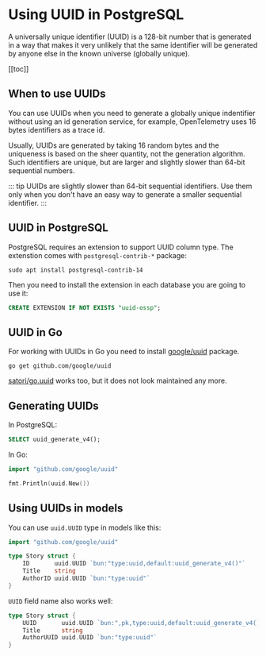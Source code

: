 # Using UUID in PostgreSQL

A universally unique identifier (UUID) is a 128-bit number that is generated in a way that makes it
very unlikely that the same identifier will be generated by anyone else in the known universe
(globally unique).

[[toc]]

## When to use UUIDs

You can use UUIDs when you need to generate a globally unique indentifier without using an id
generation service, for example, OpenTelemetry uses 16 bytes identifiers as a trace id.

Usually, UUIDs are generated by taking 16 random bytes and the uniqueness is based on the sheer
quantity, not the generation algorithm. Such identifiers are unique, but are larger and slightly
slower than 64-bit sequential numbers.

<!-- prettier-ignore -->
::: tip
UUIDs are slightly slower than 64-bit sequential identifiers. Use them only when you don't have an easy way to generate a smaller sequential identifier.
:::

## UUID in PostgreSQL

PostgreSQL requires an extension to support UUID column type. The extenstion comes with
`postgresql-contrib-*` package:

```shell
sudo apt install postgresql-contrib-14
```

Then you need to install the extension in each database you are going to use it:

```sql
CREATE EXTENSION IF NOT EXISTS "uuid-ossp";
```

## UUID in Go

For working with UUIDs in Go you need to install
[google/uuid](https://pkg.go.dev/github.com/google/uuid) package.

```shell
go get github.com/google/uuid
```

[satori/go.uuid](https://github.com/satori/go.uuid) works too, but it does not look maintained any
more.

## Generating UUIDs

In PostgreSQL:

```sql
SELECT uuid_generate_v4();
```

In Go:

```go
import "github.com/google/uuid"

fmt.Println(uuid.New())
```

## Using UUIDs in models

You can use `uuid.UUID` type in models like this:

```go
import "github.com/google/uuid"

type Story struct {
	ID       uuid.UUID `bun:"type:uuid,default:uuid_generate_v4()"`
	Title    string
	AuthorID uuid.UUID `bun:"type:uuid"`
}
```

`UUID` field name also works well:

```go
type Story struct {
	UUID       uuid.UUID `bun:",pk,type:uuid,default:uuid_generate_v4()"`
	Title      string
	AuthorUUID uuid.UUID `bun:"type:uuid"`
}
```
